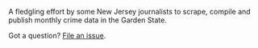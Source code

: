 A fledgling effort by some New Jersey journalists to scrape, compile and publish monthly crime data in the Garden State.

Got a question? [File an issue](https://github.com/HackJersey/crime/issues).